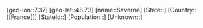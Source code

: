 ﻿---
location: [48.73,7.37]
mapzoom: [7,12] 
mapmarker: city 
type: City
tags:
- geo/City


SpocWebEntityId: 33980
isDeleted: false
confidential: public

---
[geo-lon::7.37]
[geo-lat::48.73]
[name::Saverne]
[State::]
[Country::[[France]]]
[StateId::]
[Population::]
[Unknown::]

